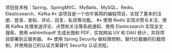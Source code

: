 项目技术栈：Spring、SpringMVC、MyBatis、MySQL、Redis、Elasticsearch、Kafka
#• 该项目是一个仿牛客网的编程项目，实现了基本的注册、登录、发帖、评论、回复、私信等功能。
#• 使用 Redis 实现点赞与关注、使用 Kafka 处理发送评论、点赞和关注等系统通知、使用 Elasticsearch 实现全文搜索、使用 wkhtmltopdf 生成长图和 PDF、实现网站 UV 和 DAU 统计，并将项目部署到云服务器。
#• 使用 Spring Security 做权限控制，替代拦截器的拦截控制，并使用自己的认证方案替代 Security 认证流程。
